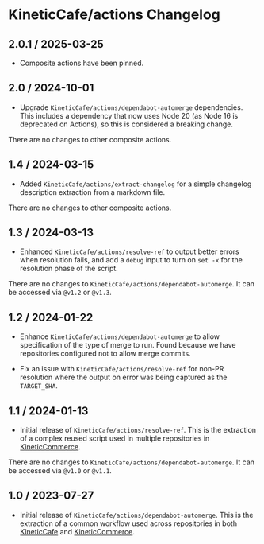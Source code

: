 # KineticCafe/actions Changelog

## 2.0.1 / 2025-03-25

- Composite actions have been pinned.

## 2.0 / 2024-10-01

- Upgrade `KineticCafe/actions/dependabot-automerge` dependencies. This includes
  a dependency that now uses Node 20 (as Node 16 is deprecated on Actions), so
  this is considered a breaking change.

There are no changes to other composite actions.

## 1.4 / 2024-03-15

- Added `KineticCafe/actions/extract-changelog` for a simple changelog
  description extraction from a markdown file.

There are no changes to other composite actions.

## 1.3 / 2024-03-13

- Enhanced `KineticCafe/actions/resolve-ref` to output better errors when
  resolution fails, and add a `debug` input to turn on `set -x` for the
  resolution phase of the script.

There are no changes to `KineticCafe/actions/dependabot-automerge`. It can be
accessed via `@v1.2` or `@v1.3`.

## 1.2 / 2024-01-22

- Enhance `KineticCafe/actions/dependabot-automerge` to allow specification of
  the type of merge to run. Found because we have repositories configured not to
  allow merge commits.

- Fix an issue with `KineticCafe/actions/resolve-ref` for non-PR resolution
  where the output on error was being captured as the `TARGET_SHA`.

## 1.1 / 2024-01-13

- Initial release of `KineticCafe/actions/resolve-ref`. This is the extraction
  of a complex reused script used in multiple repositories in
  [KineticCommerce][KineticCommerce].

There are no changes to `KineticCafe/actions/dependabot-automerge`. It can be
accessed via `@v1.0` or `@v1.1`.

## 1.0 / 2023-07-27

- Initial release of `KineticCafe/actions/dependabot-automerge`. This is the
  extraction of a common workflow used across repositories in both
  [KineticCafe][KineticCafe] and [KineticCommerce][KineticCommerce].

[KineticCafe]: https://github.com/KineticCafe
[KineticCommerce]: https://github.com/KineticCommerce
